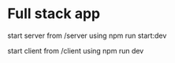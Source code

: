 # Full stack app


start server from /server using npm run start:dev

start client from /client using npm run dev
